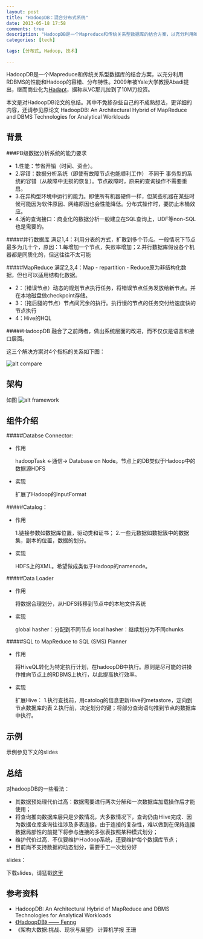 ```yaml
---
layout: post
title: "HadoopDB：混合分布式系统"
date: 2013-05-18 17:58
comments: true
description: "HadoopDB是一个Mapreduce和传统关系型数据库的结合方案，以充分利用RDBMS的性能和Hadoop的容错、分布特性。2009年被Yale大学教授Abadi提出，继而商业化为[Hadapt](http://hadapt.com/)，据称从VC那儿拉到了10M刀投资。本文是对HadoopDB论文的总结。其中不免掺杂些自己的不成熟想法，更详细的内容，还请参见原论文 HadoopDB: An Architectural Hybrid of MapReduce and DBMS Technologies for Analytical Workloads"
categories: [tech]

tags: [分布式, Hadoop, 技术]

---
```

HadoopDB是一个Mapreduce和传统关系型数据库的结合方案，以充分利用RDBMS的性能和Hadoop的容错、分布特性。2009年被Yale大学教授Abadi提出，继而商业化为[Hadapt](http://hadapt.com/)，据称从VC那儿拉到了10M刀投资。

本文是对HadoopDB论文的总结。其中不免掺杂些自己的不成熟想法，更详细的内容，还请参见原论文 HadoopDB: An Architectural Hybrid of MapReduce and DBMS Technologies for Analytical Workloads

<!--more-->

背景
---
###PB级数据分析系统的能力要求

* 1.性能：节省开销（时间、资金）。
* 2.容错：数据分析系统（即使有故障节点也能顺利工作） 不同于 事务型的系统的容错（从故障中无损的恢复）。节点故障时，原来的查询操作不需要重启。
* 3.在异构型环境中运行的能力。即使所有机器硬件一样，但某些机器在某些时候可能因为软件原因、网络原因也会性能降低。分布式操作时，要防止木桶效应。
* 4.活的查询接口：商业化的数据分析一般建立在SQL查询上，UDF等non-SQL也是需要的。


#####并行数据库
满足1,4：利用分表的方式，扩散到多个节点。一般情况下节点最多为几十个，原因：1.每增加一个节点，失败率增加；2.并行数据库假设各个机器都是同质化的，但这往往不太可能

#####MapReduce
满足2,3,4：Map - repartition - Reduce原为非结构化数据，但也可以适用结构化数据。

* 2：（错误节点）动态的规划节点执行任务，将错误节点任务发放给新节点。并在本地磁盘做checkpoint存储。
* 3：（拖后腿的节点）节点间冗余的执行。执行慢的节点的任务交付给速度快的节点执行
* 4：Hive的HQL

#####HadoopDB
融合了之前两者，做出系统层面的改进，而不仅仅是语言和接口层面。

这三个解决方案对4个指标的关系如下图：

![alt compare](http://dl.dropboxusercontent.com/u/64021093/hadoopDB/QQ%E6%88%AA%E5%9B%BE20130518135802.png "compare")


架构
---
如图
![alt framework]( https://dl.dropboxusercontent.com/u/64021093/hadoopDB/QQ%E6%88%AA%E5%9B%BE20130518135814.png "framework")


组件介绍
---
#####Databse Connector:
* 作用
   
    hadoopTask <-通信-> Database on Node。节点上的DB类似于Hadoop中的数据源HDFS
* 实现
   
    扩展了Hadoop的InputFormat

#####Catalog：
* 作用

    1.链接参数如数据库位置，驱动类和证书；
    2.一些元数据如数据簇中的数据集，副本的位置，数据的划分。
* 实现
   
    HDFS上的XML。希望做成类似于Hadoop的namenode。

#####Data Loader
* 作用
   
    将数据合理划分，从HDFS转移到节点中的本地文件系统
* 实现

    global hasher：分配到不同节点
    local hasher：继续划分为不同chunks

#####SQL to MapReduce to SQL (SMS) Planner

* 作用

    将HiveQL转化为特定执行计划，在hadoopDB中执行。原则是尽可能的讲操作推向节点上的RDBMS上执行，以此提高执行效率。
* 实现
   
    扩展Hive：
    1.执行查找前，用catolog的信息更新Hive的metastore，定向到节点数据库的表
    2.执行前，决定划分的键；将部分查询语句推到节点的数据库中执行。

示例
---
示例参见下文的slides

总结
---

对hadoopDB的一些看法：

* 其数据预处理代价过高：数据需要进行两次分解和一次数据库加载操作后才能使用；
* 将查询推向数据库层只是少数情况，大多数情况下，查询仍由Ｈive完成．因为数据仓库查询往往涉及多表连接，由于连接的复杂性，难以做到在保持连接数据局部性的前提下将参与连接的多张表按照某种模式划分；
* 维护代价过高．不仅要维护Ｈadoop系统，还要维护每个数据库节点；
* 目前尚不支持数据的动态划分，需要手工一次划分好

slides：

<script async class="speakerdeck-embed" data-id="48c5e680a1ab0130e1707290244918d4" data-ratio="1.33333333333333" src="//speakerdeck.com/assets/embed.js"></script>


下载slides，请猛戳[这里](https://dl.dropboxusercontent.com/u/64021093/hadoopDB/%5B2013-05-18%5DHadoopDB.pptx)

参考资料
---
* HadoopDB: An Architectural Hybrid of MapReduce and DBMS Technologies for Analytical Workloads
* [《HadoopDB》 —— Fenng](http://dbanotes.net/database/hadoopdb.html)
* 《架构大数据:挑战、现状与展望》 计算机学报 王珊
